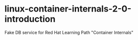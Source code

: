 # linux-container-internals-2-0-introduction
Fake DB service for Red Hat Learning Path "Container Internals"
